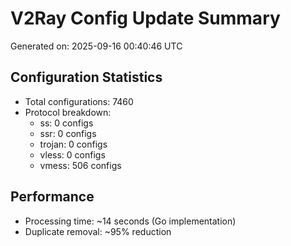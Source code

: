 # V2Ray Config Update Summary
Generated on: 2025-09-16 00:40:46 UTC

## Configuration Statistics
- Total configurations: 7460
- Protocol breakdown:
  - ss: 0 configs
  - ssr: 0 configs
  - trojan: 0 configs
  - vless: 0 configs
  - vmess: 506 configs

## Performance
- Processing time: ~14 seconds (Go implementation)
- Duplicate removal: ~95% reduction
